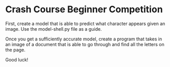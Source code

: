 # Crash Course Beginner Competition

First, create a model that is able to predict what character appears given an image. Use the model-shell.py file as a guide.

Once you get a sufficiently accurate model, create a program that takes in an image of a document that is able to go through and find all the letters on the page.

Good luck!
